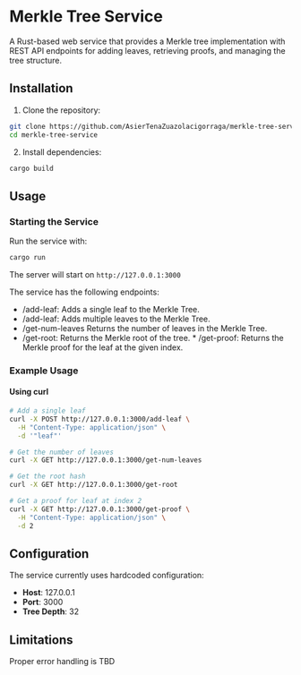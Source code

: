 # Merkle Tree Service

A Rust-based web service that provides a Merkle tree implementation with REST API endpoints for adding leaves, retrieving proofs, and managing the tree structure.

## Installation

1. Clone the repository:
```bash
git clone https://github.com/AsierTenaZuazolacigorraga/merkle-tree-service.git
cd merkle-tree-service
```

2. Install dependencies:
```bash
cargo build
```

## Usage

### Starting the Service

Run the service with:
```bash
cargo run
```

The server will start on `http://127.0.0.1:3000`


The service has the following endpoints:
* /add-leaf: Adds a single leaf to the Merkle Tree.
* /add-leaf: Adds multiple leaves to the Merkle Tree.
* /get-num-leaves Returns the number of leaves in the Merkle Tree.
* /get-root: Returns the Merkle root of the tree. * /get-proof: Returns the Merkle proof for the leaf at the given index.

### Example Usage

#### Using curl

```bash
# Add a single leaf
curl -X POST http://127.0.0.1:3000/add-leaf \
  -H "Content-Type: application/json" \
  -d '"leaf"'

# Get the number of leaves
curl -X GET http://127.0.0.1:3000/get-num-leaves

# Get the root hash
curl -X GET http://127.0.0.1:3000/get-root

# Get a proof for leaf at index 2
curl -X GET http://127.0.0.1:3000/get-proof \
  -H "Content-Type: application/json" \
  -d 2
```

## Configuration

The service currently uses hardcoded configuration:

- **Host**: 127.0.0.1
- **Port**: 3000
- **Tree Depth**: 32

## Limitations

Proper error handling is TBD